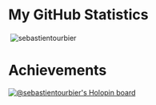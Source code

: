# My GitHub Statistics

<p>&nbsp;<img align="center" src="https://github-readme-stats.vercel.app/api?username=sebastientourbier&show_icons=true&locale=en&theme=github_dark" alt="sebastientourbier" /></p>

# Achievements

[![@sebastientourbier's Holopin board](https://holopin.me/sebastientourbier)](https://holopin.io/@sebastientourbier)

